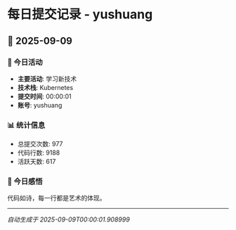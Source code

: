 # 每日提交记录 - yushuang

## 📅 2025-09-09

### 🎯 今日活动
- **主要活动**: 学习新技术
- **技术栈**: Kubernetes
- **提交时间**: 00:00:01
- **账号**: yushuang

### 📊 统计信息
- 总提交次数: 977
- 代码行数: 9188
- 活跃天数: 617

### 💭 今日感悟
代码如诗，每一行都是艺术的体现。

---
*自动生成于 2025-09-09T00:00:01.908999*
